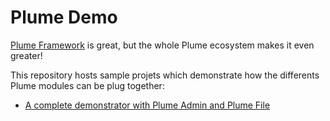 Plume Demo
==========

[Plume Framework](https://github.com/Coreoz/Plume) is great, but the whole Plume ecosystem makes it even greater!

This repository hosts sample projets which demonstrate how the differents Plume modules can be plug together:
- [A complete demonstrator with Plume Admin and Plume File](plume-demo-full-guice-jersey/)
